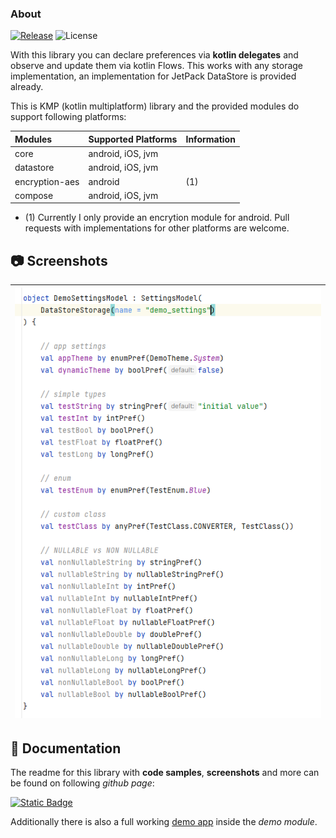 ### About

[![Release](https://jitpack.io/v/MFlisar/KotPreferences.svg)](https://jitpack.io/#MFlisar/KotPreferences)
![License](https://img.shields.io/github/license/MFlisar/KotPreferences)

With this library you can declare preferences via **kotlin delegates** and observe and update them via kotlin Flows. This works with any storage implementation, an implementation for JetPack DataStore is provided already.

This is KMP (kotlin multiplatform) library and the provided modules do support following platforms:

| Modules        | Supported Platforms | Information |
|:---------------|---------------------|-------------|
| core           | android, iOS, jvm   |             |
| datastore      | android, iOS, jvm   |             |
| encryption-aes | android             | (1)         |
| compose        | android, iOS, jvm   |             |

* (1) Currently I only provide an encrytion module for android. Pull requests with implementations for other platforms are welcome.

## :camera: Screenshots

| ![Demo](screenshots/demo.png "Demo") |
| :-: |

## :book: Documentation

The readme for this library with **code samples**, **screenshots** and more can be found on following *github page*:

[![Static Badge](https://img.shields.io/badge/Open%20Documentation-lightgreen?style=for-the-badge&logo=github&logoColor=black)](https://mflisar.github.io/github-docs/pages/libraries/kotpreferences/)

Additionally there is also a full working [demo app](demo) inside the *demo module*.
